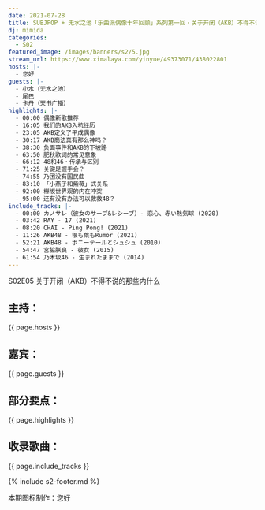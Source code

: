 ```yaml
---
date: 2021-07-28
title: SUBJPOP + 无水之池「乐曲派偶像十年回顾」系列第一回・关于开闭（AKB）不得不说的那些内什么
dj: mimida
categories:
  - S02
featured_image: /images/banners/s2/5.jpg
stream_url: https://www.ximalaya.com/yinyue/49373071/438022801
hosts: |-
  - 您好
guests: |-
  - 小水（无水之池）
  - 尾巴
  - 卡丹（天书广播）
highlights: |-
  - 00:00 偶像新歌推荐
  - 16:05 我们的AKB入坑经历
  - 23:05 AKB定义了平成偶像
  - 30:17 AKB商法真有那么神吗？
  - 38:30 负面事件和AKB的下坡路
  - 63:50 肥秋歌词的常见意象
  - 66:12 48和46・传承与区别
  - 71:25 关键是握手会？
  - 74:55 乃团没有国民曲
  - 83:10 「小燕子和紫薇」式关系
  - 92:00 欅坂世界观的内在冲突
  - 95:00 还有没有办法可以救救48？
include_tracks: |-
  - 00:00 カノサレ（彼女のサーブ&レシーブ）- 恋心、赤い熱気球 (2020)
  - 03:42 RAY - 17 (2021)
  - 08:20 CHAI - Ping Pong! (2021)
  - 11:26 AKB48 - 根も葉もRumor (2021)
  - 52:21 AKB48 - ポニーテールとシュシュ (2010)
  - 54:47 宮脇朕良 - 彼女 (2015)
  - 61:54 乃木坂46 - 生まれたままで (2014)
---
```


S02E05 关于开闭（AKB）不得不说的那些内什么


## 主持：

{{ page.hosts }}

## 嘉宾：

{{ page.guests }}

## 部分要点：

{{ page.highlights }}

## 收录歌曲：

{{ page.include_tracks }}

{% include s2-footer.md %}

本期图标制作：您好
